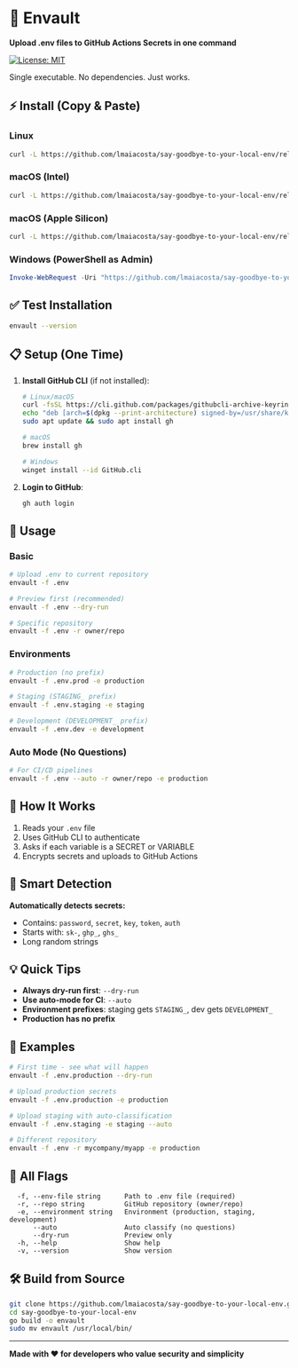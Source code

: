 # 🚀 Envault

**Upload .env files to GitHub Actions Secrets in one command**

[![License: MIT](https://img.shields.io/badge/License-MIT-yellow.svg)](https://opensource.org/licenses/MIT)

Single executable. No dependencies. Just works.

## ⚡ Install (Copy & Paste)

### Linux
```bash
curl -L https://github.com/lmaiacosta/say-goodbye-to-your-local-env/releases/latest/download/envault-linux-amd64 -o envault && chmod +x envault && sudo mv envault /usr/local/bin/
```

### macOS (Intel)
```bash
curl -L https://github.com/lmaiacosta/say-goodbye-to-your-local-env/releases/latest/download/envault-darwin-amd64 -o envault && chmod +x envault && sudo mv envault /usr/local/bin/
```

### macOS (Apple Silicon)
```bash
curl -L https://github.com/lmaiacosta/say-goodbye-to-your-local-env/releases/latest/download/envault-darwin-arm64 -o envault && chmod +x envault && sudo mv envault /usr/local/bin/
```

### Windows (PowerShell as Admin)
```powershell
Invoke-WebRequest -Uri "https://github.com/lmaiacosta/say-goodbye-to-your-local-env/releases/latest/download/envault-windows-amd64.exe" -OutFile "$env:ProgramFiles\envault.exe"
```

## ✅ Test Installation
```bash
envault --version
```

## 📋 Setup (One Time)

1. **Install GitHub CLI** (if not installed):
   ```bash
   # Linux/macOS
   curl -fsSL https://cli.github.com/packages/githubcli-archive-keyring.gpg | sudo dd of=/usr/share/keyrings/githubcli-archive-keyring.gpg
   echo "deb [arch=$(dpkg --print-architecture) signed-by=/usr/share/keyrings/githubcli-archive-keyring.gpg] https://cli.github.com/packages stable main" | sudo tee /etc/apt/sources.list.d/github-cli.list > /dev/null
   sudo apt update && sudo apt install gh
   
   # macOS
   brew install gh
   
   # Windows
   winget install --id GitHub.cli
   ```

2. **Login to GitHub**:
   ```bash
   gh auth login
   ```

## 🎯 Usage

### Basic
```bash
# Upload .env to current repository
envault -f .env

# Preview first (recommended)
envault -f .env --dry-run

# Specific repository
envault -f .env -r owner/repo
```

### Environments
```bash
# Production (no prefix)
envault -f .env.prod -e production

# Staging (STAGING_ prefix)
envault -f .env.staging -e staging

# Development (DEVELOPMENT_ prefix) 
envault -f .env.dev -e development
```

### Auto Mode (No Questions)
```bash
# For CI/CD pipelines
envault -f .env --auto -r owner/repo -e production
```

## 🔧 How It Works

1. Reads your `.env` file
2. Uses GitHub CLI to authenticate
3. Asks if each variable is a SECRET or VARIABLE
4. Encrypts secrets and uploads to GitHub Actions

## 🔐 Smart Detection

**Automatically detects secrets:**
- Contains: `password`, `secret`, `key`, `token`, `auth`
- Starts with: `sk-`, `ghp_`, `ghs_`
- Long random strings

## 💡 Quick Tips

- **Always dry-run first**: `--dry-run`
- **Use auto-mode for CI**: `--auto`
- **Environment prefixes**: staging gets `STAGING_`, dev gets `DEVELOPMENT_`
- **Production has no prefix**

## 🚀 Examples

```bash
# First time - see what will happen
envault -f .env.production --dry-run

# Upload production secrets
envault -f .env.production -e production

# Upload staging with auto-classification
envault -f .env.staging -e staging --auto

# Different repository
envault -f .env -r mycompany/myapp -e production
```

## 📖 All Flags

```
  -f, --env-file string      Path to .env file (required)
  -r, --repo string          GitHub repository (owner/repo)
  -e, --environment string   Environment (production, staging, development)
      --auto                 Auto classify (no questions)
      --dry-run              Preview only
  -h, --help                 Show help
  -v, --version              Show version
```

## 🛠️ Build from Source

```bash
git clone https://github.com/lmaiacosta/say-goodbye-to-your-local-env.git
cd say-goodbye-to-your-local-env
go build -o envault
sudo mv envault /usr/local/bin/
```

---

**Made with ❤️ for developers who value security and simplicity**
